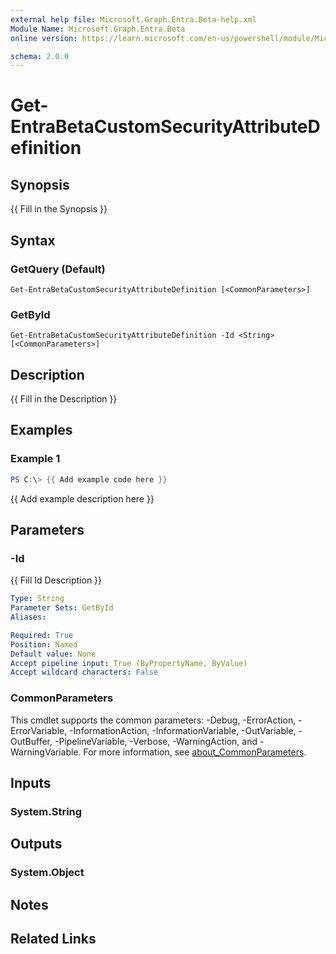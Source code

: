 ```yaml
---
external help file: Microsoft.Graph.Entra.Beta-help.xml
Module Name: Microsoft.Graph.Entra.Beta
online version: https://learn.microsoft.com/en-us/powershell/module/Microsoft.Graph.Entra.Beta/Get-EntraBetaCustomSecurityAttributeDefinition

schema: 2.0.0
---
```


# Get-EntraBetaCustomSecurityAttributeDefinition

## Synopsis
{{ Fill in the Synopsis }}

## Syntax

### GetQuery (Default)
```
Get-EntraBetaCustomSecurityAttributeDefinition [<CommonParameters>]
```

### GetById
```
Get-EntraBetaCustomSecurityAttributeDefinition -Id <String> [<CommonParameters>]
```

## Description
{{ Fill in the Description }}

## Examples

### Example 1
```powershell
PS C:\> {{ Add example code here }}
```

{{ Add example description here }}

## Parameters

### -Id
{{ Fill Id Description }}

```yaml
Type: String
Parameter Sets: GetById
Aliases:

Required: True
Position: Named
Default value: None
Accept pipeline input: True (ByPropertyName, ByValue)
Accept wildcard characters: False
```

### CommonParameters
This cmdlet supports the common parameters: -Debug, -ErrorAction, -ErrorVariable, -InformationAction, -InformationVariable, -OutVariable, -OutBuffer, -PipelineVariable, -Verbose, -WarningAction, and -WarningVariable. For more information, see [about_CommonParameters](https://go.microsoft.com/fwlink/?LinkID=113216).

## Inputs

### System.String

## Outputs

### System.Object
## Notes

## Related Links
